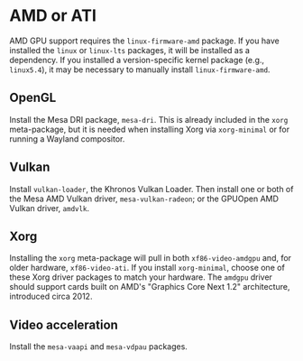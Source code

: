 # AMD or ATI

AMD GPU support requires the `linux-firmware-amd` package. If you have installed
the `linux` or `linux-lts` packages, it will be installed as a dependency. If
you installed a version-specific kernel package (e.g., `linux5.4`), it may be
necessary to manually install `linux-firmware-amd`.

## OpenGL

Install the Mesa DRI package, `mesa-dri`. This is already included in the `xorg`
meta-package, but it is needed when installing Xorg via `xorg-minimal` or for
running a Wayland compositor.

## Vulkan

Install `vulkan-loader`, the Khronos Vulkan Loader. Then install one or both of
the Mesa AMD Vulkan driver, `mesa-vulkan-radeon`; or the GPUOpen AMD Vulkan
driver, `amdvlk`.

## Xorg

Installing the `xorg` meta-package will pull in both `xf86-video-amdgpu` and,
for older hardware, `xf86-video-ati`. If you install `xorg-minimal`, choose one
of these Xorg driver packages to match your hardware. The `amdgpu` driver should
support cards built on AMD's "Graphics Core Next 1.2" architecture, introduced
circa 2012.

## Video acceleration

Install the `mesa-vaapi` and `mesa-vdpau` packages.
